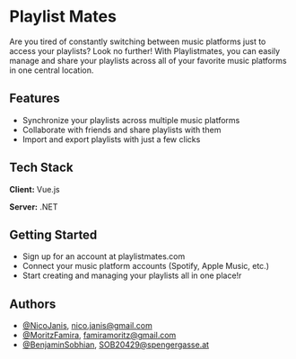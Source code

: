 # Playlist Mates

Are you tired of constantly switching between music platforms just to access your playlists? Look no further! With Playlistmates, you can easily manage and share your playlists across all of your favorite music platforms in one central location.



## Features

- Synchronize your playlists across multiple music platforms
- Collaborate with friends and share playlists with them
- Import and export playlists with just a few clicks



## Tech Stack

**Client:** Vue.js

**Server:** .NET




## Getting Started

- Sign up for an account at playlistmates.com
- Connect your music platform accounts (Spotify, Apple Music, etc.)
- Start creating and managing your playlists all in one place!r


## Authors

- [@NicoJanis](https://github.com/NicoJanis), [nico.janis@gmail.com](mailto:nico.janis@gmail.com)
- [@MoritzFamira](https://github.com/MoritzFamira), [famiramoritz@gmail.com](mailto:famiramoritz@gmail.com)
- [@BenjaminSobhian](https://github.com/BenjaminSobhian), [SOB20429@spengergasse.at](mailto:SOB20429@spengergasse.at)
